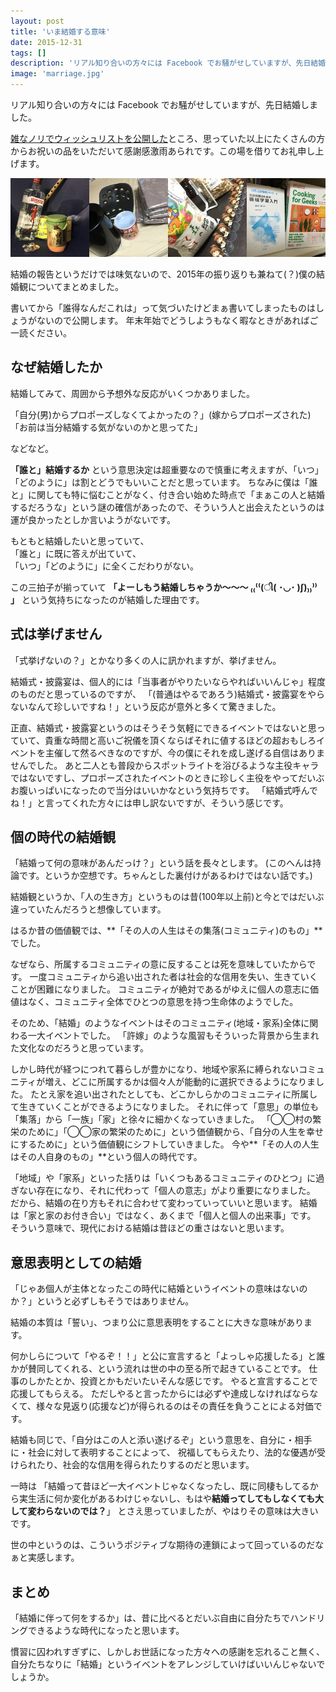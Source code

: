 ```yaml
---
layout: post
title: 'いま結婚する意味'
date: 2015-12-31
tags: []
description: 'リアル知り合いの方々には Facebook でお騒がせしていますが、先日結婚しました。結婚の報告というだけでは味気ないので、2015年の振り返りも兼ねて(？)僕の結婚観についてまとめました'
image: 'marriage.jpg'
---
```


リアル知り合いの方々には Facebook でお騒がせしていますが、先日結婚しました。

[雑なノリでウィッシュリストを公開した](https://www.facebook.com/hoto17296/posts/955173814571717)ところ、思っていた以上にたくさんの方からお祝いの品をいただいて感謝感激雨あられです。この場を借りてお礼申し上げます。

![](/images/marriage_wishlist.jpg)

結婚の報告というだけでは味気ないので、2015年の振り返りも兼ねて(？)僕の結婚観についてまとめました。

書いてから「誰得なんだこれは」って気づいたけどまぁ書いてしまったものはしょうがないので公開します。
年末年始でどうしようもなく暇なときがあればご一読ください。

## なぜ結婚したか
結婚してみて、周囲から予想外な反応がいくつかありました。

「自分(男)からプロポーズしなくてよかったの？」(嫁からプロポーズされた)  
「お前は当分結婚する気がないのかと思ってた」

などなど。

**「誰と」結婚するか** という意思決定は超重要なので慎重に考えますが、「いつ」「どのように」は割とどうでもいいことだと思っています。
ちなみに僕は「誰と」に関しても特に悩むことがなく、付き合い始めた時点で「まぁこの人と結婚するだろうな」という謎の確信があったので、そういう人と出会えたというのは運が良かったとしか言いようがないです。

もともと結婚したいと思っていて、  
「誰と」に既に答えが出ていて、  
「いつ」「どのように」に全くこだわりがない。

この三拍子が揃っていて
**「よーしもう結婚しちゃうか〜〜〜 ₍₍⁽⁽(ી( ･◡･ )ʃ)₎₎⁾⁾ 」**
という気持ちになったのが結婚した理由です。

## 式は挙げません
「式挙げないの？」とかなり多くの人に訊かれますが、挙げません。

結婚式・披露宴は、個人的には「当事者がやりたいならやればいいんじゃ」程度のものだと思っているのですが、
「(普通はやるであろう)結婚式・披露宴をやらないなんて珍しいですね！」という反応が意外と多くて驚きました。

正直、結婚式・披露宴というのはそうそう気軽にできるイベントではないと思っていて、貴重な時間と高いご祝儀を頂くならばそれに値するほどの超おもしろイベントを主催して然るべきなのですが、今の僕にそれを成し遂げる自信はありませんでした。
あと二人とも普段からスポットライトを浴びるような主役キャラではないですし、プロポーズされたイベントのときに珍しく主役をやってだいぶお腹いっぱいになったので当分はいいかなという気持ちです。
「結婚式呼んでね！」と言ってくれた方々には申し訳ないですが、そういう感じです。

## 個の時代の結婚観
「結婚って何の意味があんだっけ？」という話を長々とします。
(このへんは持論です。というか空想です。ちゃんとした裏付けがあるわけではない話です。)

結婚観というか、「人の生き方」というものは昔(100年以上前)と今とではだいぶ違っていたんだろうと想像しています。

はるか昔の価値観では、**「その人の人生はその集落(コミュニティ)のもの」**でした。

なぜなら、所属するコミュニティの意に反することは死を意味していたからです。
一度コミュニティから追い出された者は社会的な信用を失い、生きていくことが困難になりました。
コミュニティが絶対であるがゆえに個人の意志に価値はなく、コミュニティ全体でひとつの意思を持つ生命体のようでした。

そのため、「結婚」のようなイベントはそのコミュニティ(地域・家系)全体に関わる一大イベントでした。
「許嫁」のような風習もそういった背景から生まれた文化なのだろうと思っています。

しかし時代が経つにつれて暮らしが豊かになり、地域や家系に縛られないコミュニティが増え、どこに所属するかは個々人が能動的に選択できるようになりました。
たとえ家を追い出されたとしても、どこかしらかのコミュニティに所属して生きていくことができるようになりました。
それに伴って「意思」の単位も「集落」から「一族」「家」と徐々に細かくなっていきました。
「◯◯村の繁栄のために」「◯◯家の繁栄のために」という価値観から、「自分の人生を幸せにするために」という価値観にシフトしていきました。
今や**「その人の人生はその人自身のもの」**という個人の時代です。

「地域」や「家系」といった括りは「いくつもあるコミュニティのひとつ」に過ぎない存在になり、それに代わって「個人の意志」がより重要になりました。
だから、結婚の在り方もそれに合わせて変わっていっていいと思います。
結婚は「家と家のお付き合い」ではなく、あくまで「個人と個人の出来事」です。
そういう意味で、現代における結婚は昔ほどの重さはないと思います。

## 意思表明としての結婚
「じゃあ個人が主体となったこの時代に結婚というイベントの意味はないのか？」というと必ずしもそうではありません。

結婚の本質は「誓い」、つまり公に意思表明をすることに大きな意味があります。

何かしらについて「やるぞ！！」と公に宣言すると「よっしゃ応援したる」と誰かが賛同してくれる、という流れは世の中の至る所で起きていることです。
仕事のしかたとか、投資とかもだいたいそんな感じです。
やると宣言することで応援してもらえる。
ただしやると言ったからには必ずや達成しなければならなくて、様々な見返り(応援など)が得られるのはその責任を負うことによる対価です。

結婚も同じで、「自分はこの人と添い遂げるぞ」という意思を、自分に・相手に・社会に対して表明することによって、
祝福してもらえたり、法的な優遇が受けられたり、社会的な信用を得られたりするのだと思います。

一時は
「結婚って昔ほど一大イベントじゃなくなったし、既に同棲もしてるから実生活に何か変化があるわけじゃないし、もはや**結婚ってしてもしなくても大して変わらないのでは？**」
とさえ思っていましたが、やはりその意味は大きいです。

世の中というのは、こういうポジティブな期待の連鎖によって回っているのだなぁと実感します。

## まとめ
「結婚に伴って何をするか」は、昔に比べるとだいぶ自由に自分たちでハンドリングできるような時代になったと思います。

慣習に囚われすぎずに、しかしお世話になった方々への感謝を忘れること無く、自分たちなりに「結婚」というイベントをアレンジしていけばいいんじゃないでしょうか。
